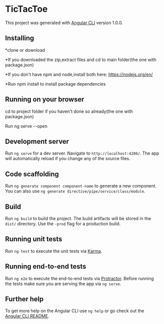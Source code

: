 # TicTacToe

This project was generated with [Angular CLI](https://github.com/angular/angular-cli) version 1.0.0.
## Installing

*clone or download

*If you downloaded the zip,extract files and cd to main folder(the one with package.json)

*If you don't have npm and node,install both here: https://nodejs.org/en/

*Run npm install to install package dependencies

## Running on your browser

cd to project folder if you haven't done so already(the one with package.json)

Run ng serve --open

## Development server

Run `ng serve` for a dev server. Navigate to `http://localhost:4200/`. The app will automatically reload if you change any of the source files.

## Code scaffolding

Run `ng generate component component-name` to generate a new component. You can also use `ng generate directive/pipe/service/class/module`.

## Build

Run `ng build` to build the project. The build artifacts will be stored in the `dist/` directory. Use the `-prod` flag for a production build.

## Running unit tests

Run `ng test` to execute the unit tests via [Karma](https://karma-runner.github.io).

## Running end-to-end tests

Run `ng e2e` to execute the end-to-end tests via [Protractor](http://www.protractortest.org/).
Before running the tests make sure you are serving the app via `ng serve`.

## Further help

To get more help on the Angular CLI use `ng help` or go check out the [Angular CLI README](https://github.com/angular/angular-cli/blob/master/README.md).
